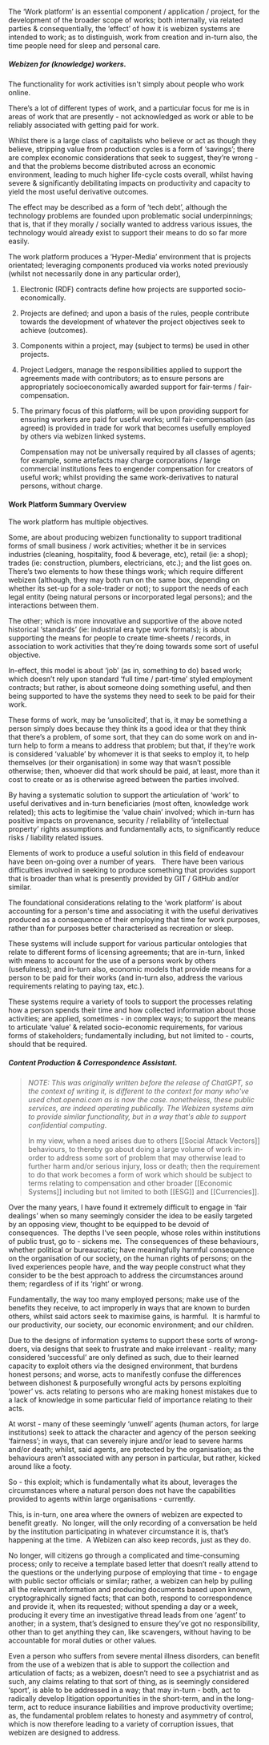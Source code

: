 The ‘Work platform’ is an essential component / application / project, for the development of the broader scope of works; both internally, via related parties & consequentially, the ‘effect’ of how it is webizen systems are intended to work; as to distinguish, work from creation and in-turn also, the time people need for sleep and personal care.

##### Webizen for (knowledge) workers. 

The functionality for work activities isn't simply about people who work online.  

There’s a lot of different types of work, and a particular focus for me is in areas of work that are presently - not acknowledged as work or able to be reliably associated with getting paid for work.  

Whilst there is a large class of capitalists who believe or act as though they believe, stripping value from production cycles is a form of ‘savings’; there are complex economic considerations that seek to suggest, they’re wrong - and that the problems become distributed across an economic environment, leading to much higher life-cycle costs overall, whilst having severe & significantly debilitating impacts on productivity and capacity to yield the most useful derivative outcomes.  

The effect may be described as a form of ‘tech debt’, although the technology problems are founded upon problematic social underpinnings; that is, that if they morally / socially wanted to address various issues, the technology would already exist to support their means to do so far more easily. 

The work platform produces a ‘Hyper-Media’ environment that is projects orientated; leveraging components produced via works noted previously (whilst not necessarily done in any particular order), 

1.  Electronic (RDF) contracts define how projects are supported socio-economically.
    
2.  Projects are defined; and upon a basis of the rules, people contribute towards the development of whatever the project objectives seek to achieve (outcomes).
    
3.  Components within a project, may (subject to terms) be used in other projects.
    
4.  Project Ledgers, manage the responsibilities applied to support the agreements made with contributors; as to ensure persons are appropriately socioeconomically awarded support for fair-terms / fair-compensation. 
    
5.  The primary focus of this platform; will be upon providing support for ensuring workers are paid for useful works; until fair-compensation (as agreed) is provided in trade for work that becomes usefully employed by others via webizen linked systems.  
      
    Compensation may not be universally required by all classes of agents; for example, some artefacts may charge corporations / large commercial institutions fees to engender compensation for creators of useful work; whilst providing the same work-derivatives to natural persons, without charge.  

#### Work Platform Summary Overview

The work platform has multiple objectives.  

Some, are about producing webizen functionality to support traditional forms of small business / work activities; whether it be in services industries (cleaning, hospitality, food & beverage, etc), retail (ie: a shop); trades (ie: construction, plumbers, electricians, etc.); and the list goes on.  There’s two elements to how these things work; which require different webizen (although, they may both run on the same box, depending on whether its set-up for a sole-trader or not); to support the needs of each legal entity (being natural persons or incorporated legal persons); and the interactions between them.  

The other; which is more innovative and supportive of the above noted historical ‘standards’ (ie: industrial era type work formats); is about supporting the means for people to create time-sheets / records, in association to work activities that they’re doing towards some sort of useful objective. 

In-effect, this model is about ‘job’ (as in, something to do) based work; which doesn’t rely upon standard ‘full time / part-time’ styled employment contracts; but rather, is about someone doing something useful, and then being supported to have the systems they need to seek to be paid for their work.  

These forms of work, may be ‘unsolicited’, that is, it may be something a person simply does because they think its a good idea or that they think that there’s a problem, of some sort, that they can do some work on and in-turn help to form a means to address that problem; but that, if they’re work is considered ‘valuable’ by whomever it is that seeks to employ it, to help themselves (or their organisation) in some way that wasn’t possible otherwise; then, whoever did that work should be paid, at least, more than it cost to create or as is otherwise agreed between the parties involved. 

By having a systematic solution to support the articulation of ‘work’ to useful derivatives and in-turn beneficiaries (most often, knowledge work related); this acts to legitimise the ‘value chain’ involved; which in-turn has positive impacts on provenance, security / reliability of ‘intellectual property’ rights assumptions and fundamentally acts, to significantly reduce risks / liability related issues.

Elements of work to produce a useful solution in this field of endeavour have been on-going over a number of years.   There have been various difficulties involved in seeking to produce something that provides support that is broader than what is presently provided by GIT / GitHub and/or similar. 

The foundational considerations relating to the ‘work platform’ is about accounting for a person's time and associating it with the useful derivatives produced as a consequence of their employing that time for work purposes, rather than for purposes better characterised as recreation or sleep. 

These systems will include support for various particular ontologies that relate to different forms of licensing agreements; that are in-turn, linked with means to account for the use of a persons work by others (usefulness); and in-turn also, economic models that provide means for a person to be paid for their works (and in-turn also, address the various requirements relating to paying tax, etc.). 

These systems require a variety of tools to support the processes relating how a person spends their time and how collected information about those activities; are applied, sometimes - in complex ways; to support the means to articulate ‘value’ & related socio-economic requirements, for various forms of stakeholders; fundamentally including, but not limited to - courts, should that be required.

##### Content Production & Correspondence Assistant.

> *NOTE:  This was originally written before the release of ChatGPT, so the context of writing it, is different to the context for many who've used chat.openai.com as is now the case.  nonetheless, these public services, are indeed operating publically.  The Webizen systems aim to provide similar functionality, but in a way that's able to support confidential computing*.
> 
> In my view, when a need arises due to others [[Social Attack Vectors]] behaviours, to thereby go about doing a large volume of work in-order to address some sort of problem that may otherwise lead to further harm and/or serious injury, loss or death; then the requirement to do that work becomes a form of work which should be subject to terms relating to compensation and other broader [[Economic Systems]] including but not limited to both [[ESG]] and [[Currencies]]. 


Over the many years, I have found it extremely difficult to engage in ‘fair dealings’ when so many seemingly consider the idea to be easily targeted by an opposing view, thought to be equipped to be devoid of consequences.  The depths I've seen people, whose roles within institutions of public trust, go to - sickens me.  The consequences of these behaviours, whether political or bureaucratic; have meaningfully harmful consequence on the organisation of our society, on the human rights of persons; on the lived experiences people have, and the way people construct what they consider to be the best approach to address the circumstances around them; regardless of if its ‘right’ or wrong.

Fundamentally, the way too many employed persons; make use of the benefits they receive, to act improperly in ways that are known to burden others, whilst said actors seek to maximise gains, is harmful.  It is harmful to our productivity, our society, our economic environment; and our children. 

Due to the designs of information systems to support these sorts of wrong-doers, via designs that seek to frustrate and make irrelevant - reality; many considered ‘successful’ are only defined as such, due to their learned capacity to exploit others via the designed environment, that burdens honest persons; and worse, acts to manifestly confuse the differences between dishonest & purposefully wrongful acts by persons exploiting ‘power’ vs. acts relating to persons who are making honest mistakes due to a lack of knowledge in some particular field of importance relating to their acts.

At worst - many of these seemingly ‘unwell’ agents (human actors, for large institutions) seek to attack the character and agency of the person seeking ‘fairness’; in ways, that can severely injure and/or lead to severe harms and/or death; whilst, said agents, are protected by the organisation; as the behaviours aren’t associated with any person in particular, but rather, kicked around like a footy. 

So - this exploit; which is fundamentally what its about, leverages the circumstances where a natural person does not have the capabilities provided to agents within large organisations - currently. 

This, is in-turn, one area where the owners of webizen are expected to benefit greatly.  No longer, will the only recording of a conversation be held by the institution participating in whatever circumstance it is, that’s happening at the time.  A Webizen can also keep records, just as they do.

No longer, will citizens go through a complicated and time-consuming process; only to receive a template based letter that doesn’t really attend to the questions or the underlying purpose of employing that time - to engage with public sector officials or similar; rather, a webizen can help by pulling all the relevant information and producing documents based upon known, cryptographically signed facts; that can both, respond to correspondence and provide it, when its requested; without spending a day or a week, producing it every time an investigative thread leads from one ‘agent’ to another; in a system, that’s designed to ensure they’ve got no responsibility, other than to get anything they can, like scavengers, without having to be accountable for moral duties or other values.

Even a person who suffers from severe mental illness disorders, can benefit from the use of a webizen that is able to support the collection and articulation of facts; as a webizen, doesn’t need to see a psychiatrist and as such, any claims relating to that sort of thing, as is seemingly considered ‘sport’, is able to be addressed in a way; that may in-turn - both, act to radically develop litigation opportunities in the short-term, and in the long-term, act to reduce insurance liabilities and improve productivity overtime; as, the fundamental problem relates to honesty and asymmetry of control, which is now therefore leading to a variety of corruption issues, that webizen are designed to address. 
